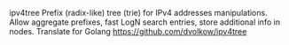 ipv4tree
Prefix (radix-like) tree (trie) for IPv4 addresses manipulations. Allow aggregate prefixes, fast LogN search entries, store additional info in nodes.
Translate for Golang https://github.com/dvolkow/ipv4tree